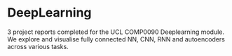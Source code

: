 # DeepLearning

3 project reports completed for the UCL COMP0090 Deeplearning module. We explore and visualise fully connected NN, CNN, RNN and autoencoders across various tasks.

